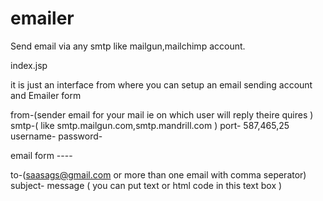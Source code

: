 # emailer
Send email via any smtp like mailgun,mailchimp account.


index.jsp

it is just an interface from where you can setup an email sending account   and Emailer form 

from-(sender email for your mail ie on which user will reply theire quires )
smtp-( like smtp.mailgun.com,smtp.mandrill.com )
port- 587,465,25
username-
password-


email form ----

to-(saasags@gmail.com or more than one email with comma seperator)
subject-
message ( you can put text or html code in this text box )
